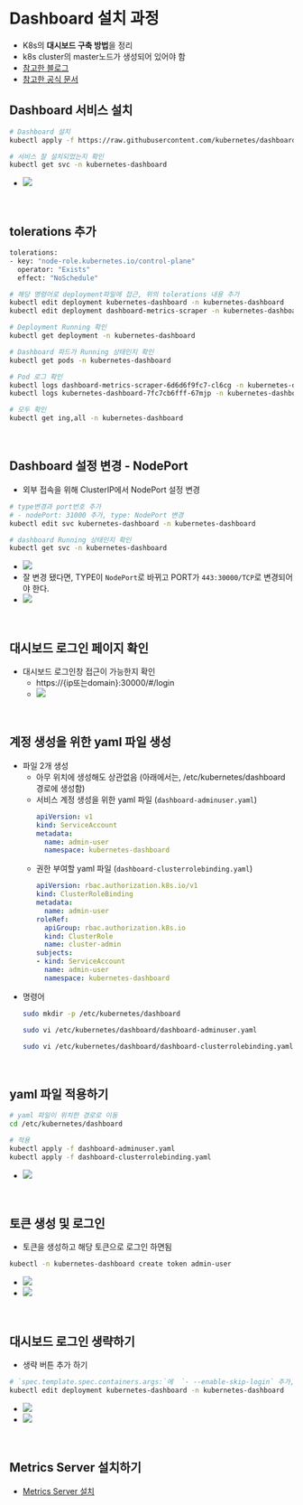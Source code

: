 # Dashboard 설치 과정
* K8s의 **대시보드 구축 방법**을 정리
* k8s cluster의 master노드가 생성되어 있어야 함
* [참고한 블로그](https://jongsky.tistory.com/113)
* [참고한 공식 문서](https://kubernetes.io/ko/docs/tasks/access-application-cluster/web-ui-dashboard/)



## Dashboard 서비스 설치
```sh
# Dashboard 설치
kubectl apply -f https://raw.githubusercontent.com/kubernetes/dashboard/v2.7.0/aio/deploy/recommended.yaml

# 서비스 잘 설치되었는지 확인
kubectl get svc -n kubernetes-dashboard
```
* ![](2024-11-28-16-24-16.png)

<br>

## tolerations 추가
```sh
tolerations:
- key: "node-role.kubernetes.io/control-plane"
  operator: "Exists"
  effect: "NoSchedule"
```

```sh
# 해당 명령어로 deployment파일에 접근, 위의 tolerations 내용 추가
kubectl edit deployment kubernetes-dashboard -n kubernetes-dashboard
kubectl edit deployment dashboard-metrics-scraper -n kubernetes-dashboard

# Deployment Running 확인
kubectl get deployment -n kubernetes-dashboard

# Dashboard 파드가 Running 상태인지 확인
kubectl get pods -n kubernetes-dashboard

# Pod 로그 확인
kubectl logs dashboard-metrics-scraper-6d6d6f9fc7-cl6cg -n kubernetes-dashboard
kubectl logs kubernetes-dashboard-7fc7cb6fff-67mjp -n kubernetes-dashboard

# 모두 확인
kubectl get ing,all -n kubernetes-dashboard
```

<br>

## Dashboard 설정 변경 - NodePort
* 외부 접속을 위해 ClusterIP에서 NodePort 설정 변경
```sh
# type변경과 port번호 추가
# - nodePort: 31000 추가, type: NodePort 변경
kubectl edit svc kubernetes-dashboard -n kubernetes-dashboard

# dashboard Running 상태인지 확인
kubectl get svc -n kubernetes-dashboard
```
* ![](2024-11-28-18-56-45.png)
* 잘 변경 됐다면, TYPE이 `NodePort`로 바뀌고 PORT가 `443:30000/TCP`로 변경되어야 한다.
* ![](2024-11-28-19-00-47.png)

<br>

## 대시보드 로그인 페이지 확인
* 대시보드 로그인창 접근이 가능한지 확인
  * https://{ip또는domain}:30000/#/login
  * ![](2024-11-28-20-09-53.png)

<br>

## 계정 생성을 위한 yaml 파일 생성
* 파일 2개 생성
  * 아무 위치에 생성해도 상관없음 (아래에서는, /etc/kubernetes/dashboard 경로에 생성함)
  * 서비스 계정 생성을 위한 yaml 파일 (`dashboard-adminuser.yaml`)
    ```yaml
    apiVersion: v1
    kind: ServiceAccount
    metadata:
      name: admin-user
      namespace: kubernetes-dashboard
    ```
  * 권한 부여할 yaml 파일 (`dashboard-clusterrolebinding.yaml`)
    ```yaml
    apiVersion: rbac.authorization.k8s.io/v1
    kind: ClusterRoleBinding
    metadata:
      name: admin-user
    roleRef:
      apiGroup: rbac.authorization.k8s.io
      kind: ClusterRole
      name: cluster-admin
    subjects:
    - kind: ServiceAccount
      name: admin-user
      namespace: kubernetes-dashboard
    ```
* 명령어
  ```sh
  sudo mkdir -p /etc/kubernetes/dashboard

  sudo vi /etc/kubernetes/dashboard/dashboard-adminuser.yaml

  sudo vi /etc/kubernetes/dashboard/dashboard-clusterrolebinding.yaml
  ```

<br>

## yaml 파일 적용하기

```sh
# yaml 파일이 위치한 경로로 이동
cd /etc/kubernetes/dashboard

# 적용
kubectl apply -f dashboard-adminuser.yaml
kubectl apply -f dashboard-clusterrolebinding.yaml
```
* ![](2024-11-29-10-52-20.png)

<br>

## 토큰 생성 및 로그인
* 토큰을 생성하고 해당 토큰으로 로그인 하면됨

```sh
kubectl -n kubernetes-dashboard create token admin-user
```
* ![](2024-11-29-10-53-05.png)
* ![](2024-11-29-10-55-04.png)

<br>

## 대시보드 로그인 생략하기
* 생략 버튼 추가 하기

```sh
# `spec.template.spec.containers.args:`에  `- --enable-skip-login` 추가, `- --enable-insecure-login` 추가
kubectl edit deployment kubernetes-dashboard -n kubernetes-dashboard
```
* ![](2024-11-29-12-05-31.png)
* ![](2024-11-29-12-07-47.png)
<br>

## Metrics Server 설치하기
* [Metrics Server 설치](/create-k8s-cluster/create-metrics-server/create-metrics-server.md)